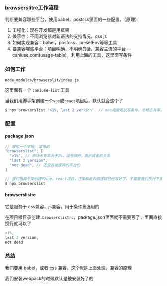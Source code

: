 ### browserslitrc工作流程

判断要兼容哪些平台，使用babel，postcss里面的一些配置，（原理）

1. 工程化：现在开发都是用框架
2. 兼容性：不同浏览器对新语法的支持情况，css js
3. 如何实现兼容：babel，postcss，presetEnv等等工具
4. 要兼容哪些平台：项目明确，不明确的话，兼容主流的平台 -- caniuse.com(usage-table)，利用上面的工具，这里面写条件


### 如何工作

`node_modules/browserslit/index.js`

这里面有一个 `caniuse-list` 工具

当我们用脚手架创建一个`vue`或`react`项目后，默认就会这个了


```js
$ npx browserslist '>1%, last 2 version'  // mac电脑可以写条件，市场占有率，平台最新两个版本
```

### 配置

#### package.json

```js
// 增加一个字段, 常见的
"browserslist": [
  ">1%", // 市场占有率大于1%，逗号隔开，表示或者的关系
  "last 2 version",
  "not dead", // 还没有被废弃的平台的
]
```

```js
// 我们用脚手架创建的vue，react项目，正常都是内部逻辑已经写好了，不需要我们执行下面的命令了
$ npx browserslist
```

#### browserslistrc

它是服务于 css兼容，js兼容，用于条件筛选用的

在项目根目录创建`.browserslistrc`，package.json里面就不需要写了，里面直接换行就可以了

```js
>1%,
last 2 version,
not dead
```

### 总结

我们要用 babel，或者 css 兼容，这个就是上面处理、兼容的原理

我们安装webpack的时候默认是被安装好了的